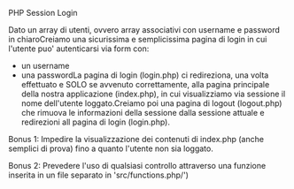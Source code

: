 PHP Session Login  

Dato un array di utenti, ovvero array associativi con username e password in chiaroCreiamo una sicurissima e semplicissima pagina di login in cui l'utente puo' autenticarsi via form con:
- un username
- una passwordLa pagina di login (login.php) ci redireziona, una volta effettuato e SOLO se avvenuto correttamente,
alla pagina principale della nostra applicazione (index.php), in cui visualizziamo via sessione il nome dell'utente loggato.Creiamo poi una pagina di logout (logout.php) che rimuova le informazioni della sessione dalla sessione attuale e redirezioni
all pagina di login (login.php).

Bonus 1:
Impedire la visualizzazione dei contenuti di index.php (anche semplici di prova) fino a quanto l'utente non sia loggato.

Bonus 2:
Prevedere l'uso di qualsiasi controllo attraverso una funzione inserita in un file separato in 'src/functions.php/')